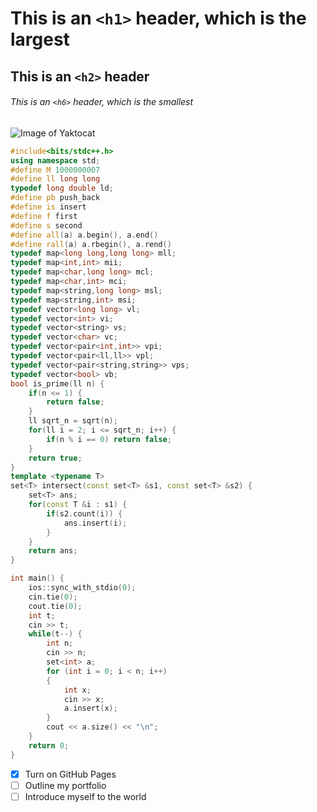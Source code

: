 # This is an `<h1>` header, which is the largest

## This is an `<h2>` header

###### This is an `<h6>` header, which is the smallest
![Image of Yaktocat](https://octodex.github.com/images/yaktocat.png)
``` c++
#include<bits/stdc++.h>
using namespace std;
#define M 1000000007
#define ll long long
typedef long double ld;
#define pb push_back
#define is insert
#define f first
#define s second
#define all(a) a.begin(), a.end()
#define rall(a) a.rbegin(), a.rend()
typedef map<long long,long long> mll;
typedef map<int,int> mii;
typedef map<char,long long> mcl;
typedef map<char,int> mci;
typedef map<string,long long> msl;
typedef map<string,int> msi;
typedef vector<long long> vl;
typedef vector<int> vi;
typedef vector<string> vs;
typedef vector<char> vc;
typedef vector<pair<int,int>> vpi;
typedef vector<pair<ll,ll>> vpl;
typedef vector<pair<string,string>> vps;
typedef vector<bool> vb;
bool is_prime(ll n) {
    if(n <= 1) {
        return false;
    }
    ll sqrt_n = sqrt(n);
    for(ll i = 2; i <= sqrt_n; i++) {
        if(n % i == 0) return false;
    }
    return true;
}
template <typename T>
set<T> intersect(const set<T> &s1, const set<T> &s2) {
    set<T> ans;
    for(const T &i : s1) {
        if(s2.count(i)) {
            ans.insert(i);
        }
    }
    return ans;
}

int main() {
    ios::sync_with_stdio(0);
    cin.tie(0);
    cout.tie(0);
    int t;
    cin >> t;
    while(t--) {
        int n;
        cin >> n;
        set<int> a;
        for (int i = 0; i < n; i++)
        {
            int x;
            cin >> x;
            a.insert(x);
        }
        cout << a.size() << "\n";
    }
    return 0;
}
```
- [x] Turn on GitHub Pages
- [ ] Outline my portfolio
- [ ] Introduce myself to the world
